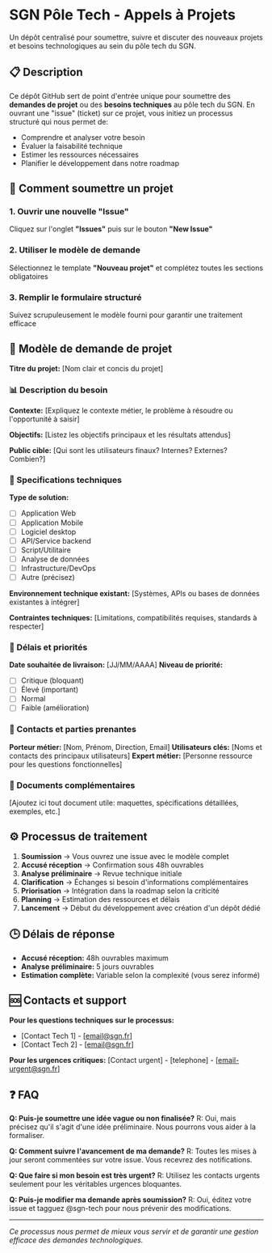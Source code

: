 # **SGN Pôle Tech - Appels à Projets**

Un dépôt centralisé pour soumettre, suivre et discuter des nouveaux projets et besoins technologiques au sein du pôle tech du SGN.

## 📋 Description

Ce dépôt GitHub sert de point d'entrée unique pour soumettre des **demandes de projet** ou des **besoins techniques** au pôle tech du SGN. En ouvrant une "issue" (ticket) sur ce projet, vous initiez un processus structuré qui nous permet de:
- Comprendre et analyser votre besoin
- Évaluer la faisabilité technique
- Estimer les ressources nécessaires
- Planifier le développement dans notre roadmap

## 🚀 Comment soumettre un projet

### 1. Ouvrir une nouvelle "Issue"
Cliquez sur l'onglet **"Issues"** puis sur le bouton **"New Issue"**

### 2. Utiliser le modèle de demande
Sélectionnez le template **"Nouveau projet"** et complétez toutes les sections obligatoires

### 3. Remplir le formulaire structuré
Suivez scrupuleusement le modèle fourni pour garantir une traitement efficace

## 📝 Modèle de demande de projet

**Titre du projet:** [Nom clair et concis du projet]

### 📊 Description du besoin
**Contexte:**
[Expliquez le contexte métier, le problème à résoudre ou l'opportunité à saisir]

**Objectifs:**
[Listez les objectifs principaux et les résultats attendus]

**Public cible:**
[Qui sont les utilisateurs finaux? Internes? Externes? Combien?]

### 🎯 Specifications techniques
**Type de solution:**
- [ ] Application Web
- [ ] Application Mobile
- [ ] Logiciel desktop
- [ ] API/Service backend
- [ ] Script/Utilitaire
- [ ] Analyse de données
- [ ] Infrastructure/DevOps
- [ ] Autre (précisez)

**Environnement technique existant:**
[Systèmes, APIs ou bases de données existantes à intégrer]

**Contraintes techniques:**
[Limitations, compatibilités requises, standards à respecter]

### 📅 Délais et priorités
**Date souhaitée de livraison:** [JJ/MM/AAAA]
**Niveau de priorité:** 
- [ ] Critique (bloquant)
- [ ] Élevé (important)
- [ ] Normal
- [ ] Faible (amélioration)

### 👥 Contacts et parties prenantes
**Porteur métier:** [Nom, Prénom, Direction, Email]
**Utilisateurs clés:** [Noms et contacts des principaux utilisateurs]
**Expert métier:** [Personne ressource pour les questions fonctionnelles]

### 📎 Documents complémentaires
[Ajoutez ici tout document utile: maquettes, spécifications détaillées, exemples, etc.]

## ⚙️ Processus de traitement

1. **Soumission** → Vous ouvrez une issue avec le modèle complet
2. **Accusé réception** → Confirmation sous 48h ouvrables
3. **Analyse préliminaire** → Revue technique initiale
4. **Clarification** → Échanges si besoin d'informations complémentaires
5. **Priorisation** → Intégration dans la roadmap selon la criticité
6. **Planning** → Estimation des ressources et délais
7. **Lancement** → Début du développement avec création d'un dépôt dédié

## 🕒 Délais de réponse

- **Accusé réception:** 48h ouvrables maximum
- **Analyse préliminaire:** 5 jours ouvrables
- **Estimation complète:** Variable selon la complexité (vous serez informé)

## 🆘 Contacts et support

**Pour les questions techniques sur le processus:**
- [Contact Tech 1] - [email@sgn.fr]
- [Contact Tech 2] - [email@sgn.fr]

**Pour les urgences critiques:**
[Contact urgent] - [telephone] - [email-urgent@sgn.fr]

## ❓ FAQ

**Q: Puis-je soumettre une idée vague ou non finalisée?**
R: Oui, mais précisez qu'il s'agit d'une idée préliminaire. Nous pourrons vous aider à la formaliser.

**Q: Comment suivre l'avancement de ma demande?**
R: Toutes les mises à jour seront commentées sur votre issue. Vous recevrez des notifications.

**Q: Que faire si mon besoin est très urgent?**
R: Utilisez les contacts urgents seulement pour les véritables urgences bloquantes.

**Q: Puis-je modifier ma demande après soumission?**
R: Oui, éditez votre issue et tagguez @sgn-tech pour nous prévenir des modifications.

---

*Ce processus nous permet de mieux vous servir et de garantir une gestion efficace des demandes technologiques.*
